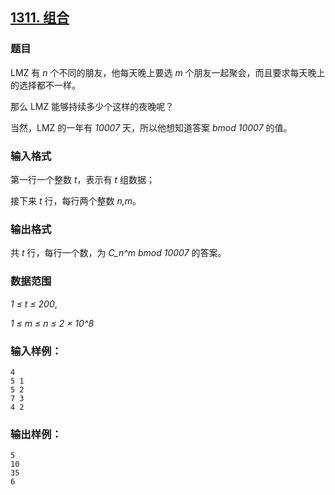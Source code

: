 ## [1311. 组合](https://www.acwing.com/problem/content/1313/)

### 题目

LMZ 有 *n* 个不同的朋友，他每天晚上要选 *m* 个朋友一起聚会，而且要求每天晚上的选择都不一样。

那么 LMZ 能够持续多少个这样的夜晚呢？

当然，LMZ 的一年有 *10007* 天，所以他想知道答案 *bmod 10007* 的值。

### 输入格式

第一行一个整数 *t*，表示有 *t* 组数据；

接下来 *t* 行，每行两个整数 *n,m*。

### 输出格式

共 *t* 行，每行一个数，为 *C_n^m bmod 10007* 的答案。

### 数据范围

*1 ≤ t ≤ 200*,

*1 ≤ m ≤ n ≤ 2 × 10^8*

### 输入样例：

```
4
5 1
5 2
7 3
4 2
```

### 输出样例：

```
5
10
35
6
```
